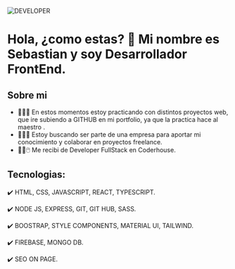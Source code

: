 
![DEVELOPER](https://github.com/sebaceraso/sebaceraso/assets/103971805/a628bc71-3e18-4e1f-be98-baf60f02acb7)


# **Hola, ¿como estas? 👋 Mi nombre es Sebastian y soy Desarrollador FrontEnd.**


## **Sobre mi**

- 💪​💪​💪 En estos momentos estoy practicando con distintos proyectos web, que ire subiendo a GITHUB en mi portfolio, ya que la practica hace al maestro ​.
- 👯👯👯 Estoy buscando ser parte de una empresa para aportar mi conocimiento y colaborar en proyectos freelance.
- ​🧑‍💻​🖱️​  Me recibi de Developer FullStack en Coderhouse.


## **Tecnologias:**

  ✔️ HTML, CSS, JAVASCRIPT, REACT, TYPESCRIPT.
  
  ✔️ NODE JS, EXPRESS, GIT, GIT HUB, SASS.

  ✔️ BOOSTRAP, STYLE COMPONENTS, MATERIAL UI, TAILWIND.
  
  ✔️ FIREBASE, MONGO DB.

  ✔️ SEO ON PAGE.
  
